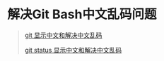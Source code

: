 # 解决Git Bash中文乱码问题

> [git 显示中文和解决中文乱码](https://zhuanlan.zhihu.com/p/133706032)
>
> [git status 显示中文和解决中文乱码](https://blog.csdn.net/u012145252/article/details/81775362)

